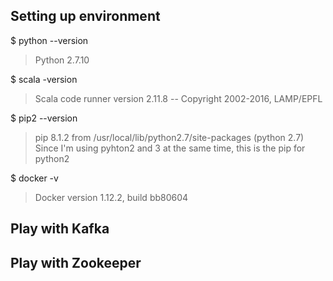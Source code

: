 ## Setting up environment

$ python --version
> Python 2.7.10

$ scala -version
> Scala code runner version 2.11.8 -- Copyright 2002-2016, LAMP/EPFL

$ pip2 --version
> pip 8.1.2 from /usr/local/lib/python2.7/site-packages (python 2.7)
Since I'm using pyhton2 and 3 at the same time, this is the pip for python2

$ docker -v
> Docker version 1.12.2, build bb80604

## Play with Kafka


## Play with Zookeeper
